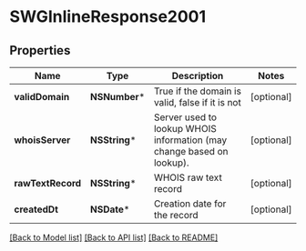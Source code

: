 # SWGInlineResponse2001

## Properties
Name | Type | Description | Notes
------------ | ------------- | ------------- | -------------
**validDomain** | **NSNumber*** | True if the domain is valid, false if it is not | [optional] 
**whoisServer** | **NSString*** | Server used to lookup WHOIS information (may change based on lookup). | [optional] 
**rawTextRecord** | **NSString*** | WHOIS raw text record | [optional] 
**createdDt** | **NSDate*** | Creation date for the record | [optional] 

[[Back to Model list]](../README.md#documentation-for-models) [[Back to API list]](../README.md#documentation-for-api-endpoints) [[Back to README]](../README.md)


